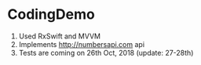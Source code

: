 # CodingDemo

1. Used RxSwift and MVVM
2. Implements http://numbersapi.com api
3. Tests are coming on 26th Oct, 2018 (update: 27-28th)
